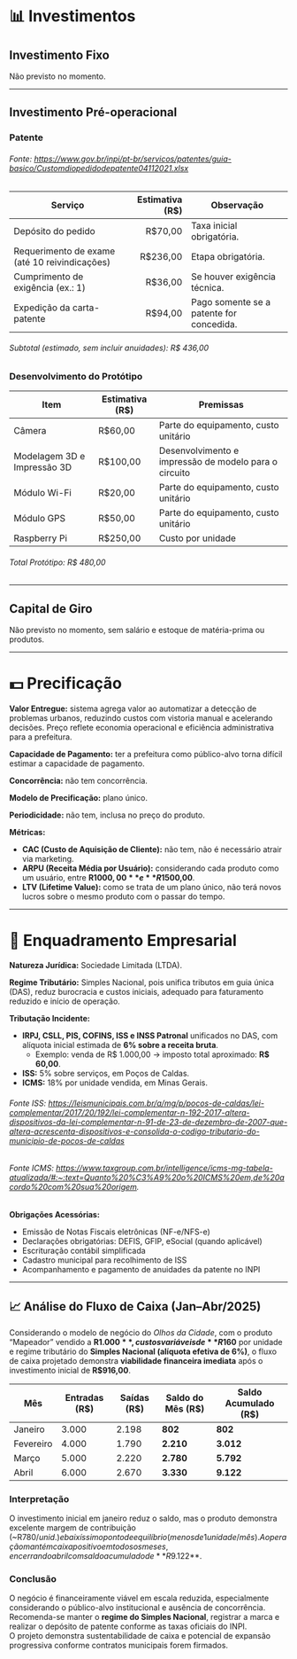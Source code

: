 # 📊 Investimentos

## Investimento Fixo  

Não previsto no momento.

---

## Investimento Pré-operacional  

### Patente
###### Fonte: https://www.gov.br/inpi/pt-br/servicos/patentes/guia-basico/Customdiopedidodepatente04112021.xlsx
| Serviço                                       |Estimativa (R$) | Observação                               |
| --------------------------------------------- | -----------------------: | ---------------------------------------- |
| Depósito do pedido                            |R$70,00 | Taxa inicial obrigatória.                |
| Requerimento de exame (até 10 reivindicações) |R$236,00 | Etapa obrigatória.                       |
| Cumprimento de exigência (ex.: 1)             |R$36,00 | Se houver exigência técnica.             |
| Expedição da carta-patente                    |R$94,00 | Pago somente se a patente for concedida. |
###### Subtotal (estimado, sem incluir anuidades): R$ 436,00

### Desenvolvimento do Protótipo
| Item                   | Estimativa (R$) | Premissas  |
|-----------------------|----------------|---------------------------------------|
| Câmera                | R$60,00       | Parte do equipamento, custo unitário |
| Modelagem 3D e Impressão 3D | R$100,00 | Desenvolvimento e impressão de modelo para o circuito | 
| Módulo Wi-Fi          | R$20,00        | Parte do equipamento, custo unitário |
| Módulo GPS            | R$50,00        | Parte do equipamento, custo unitário |
| Raspberry Pi         | R$250,00        | Custo por unidade |
###### Total Protótipo: R$ 480,00


---

## Capital de Giro  

Não previsto no momento, sem salário e estoque de matéria-prima ou produtos.

---

# 💵 Precificação

**Valor Entregue:** sistema agrega valor ao automatizar a detecção de problemas urbanos, reduzindo custos com vistoria manual e acelerando decisões. Preço reflete economia operacional e eficiência administrativa para a prefeitura.

**Capacidade de Pagamento:** ter a prefeitura como público-alvo torna difícil estimar a capacidade de pagamento.  

**Concorrência:** não tem concorrência.

**Modelo de Precificação:** plano único.  

**Periodicidade:** não tem, inclusa no preço do produto. 

**Métricas:**  
- **CAC (Custo de Aquisição de Cliente):** não tem, não é necessário atrair via marketing.  
- **ARPU (Receita Média por Usuário):** considerando cada produto como um usuário, entre **R$1000,00** e **R$1500,00**.
- **LTV (Lifetime Value):** como se trata de um plano único, não terá novos lucros sobre o mesmo produto com o passar do tempo.

---
# 💼 Enquadramento Empresarial

**Natureza Jurídica:** Sociedade Limitada (LTDA).  

**Regime Tributário:** Simples Nacional, pois unifica tributos em guia única (DAS), reduz burocracia e custos iniciais, adequado para faturamento reduzido e início de operação.  



**Tributação Incidente:**  
- **IRPJ, CSLL, PIS, COFINS, ISS e INSS Patronal** unificados no DAS, com alíquota inicial estimada de **6% sobre a receita bruta**.  
  - Exemplo: venda de R$ 1.000,00 → imposto total aproximado: **R$ 60,00**.  
- **ISS:** 5% sobre serviços, em Poços de Caldas.
- **ICMS:** 18% por unidade vendida, em Minas Gerais.
###### Fonte ISS: https://leismunicipais.com.br/a/mg/p/pocos-de-caldas/lei-complementar/2017/20/192/lei-complementar-n-192-2017-altera-dispositivos-da-lei-complementar-n-91-de-23-de-dezembro-de-2007-que-altera-acrescenta-dispositivos-e-consolida-o-codigo-tributario-do-municipio-de-pocos-de-caldas
###### Fonte ICMS: https://www.taxgroup.com.br/intelligence/icms-mg-tabela-atualizada/#:~:text=Quanto%20%C3%A9%20o%20ICMS%20em,de%20acordo%20com%20sua%20origem.

**Obrigações Acessórias:**  
- Emissão de Notas Fiscais eletrônicas (NF-e/NFS-e)  
- Declarações obrigatórias: DEFIS, GFIP, eSocial (quando aplicável)  
- Escrituração contábil simplificada  
- Cadastro municipal para recolhimento de ISS  
- Acompanhamento e pagamento de anuidades da patente no INPI  

---
## 📈 Análise do Fluxo de Caixa (Jan–Abr/2025)

Considerando o modelo de negócio do *Olhos da Cidade*, com o produto “Mapeador” vendido a **R$1.000**, custos variáveis de **R$160** por unidade e regime tributário do **Simples Nacional (alíquota efetiva de 6%)**, o fluxo de caixa projetado demonstra **viabilidade financeira imediata** após o investimento inicial de **R$916,00**.

| Mês | Entradas (R$) | Saídas (R$) | Saldo do Mês (R$) | Saldo Acumulado (R$) |
|------|----------------|--------------|-------------------|----------------------|
| Janeiro | 3.000 | 2.198 | **802** | **802** |
| Fevereiro | 4.000 | 1.790 | **2.210** | **3.012** |
| Março | 5.000 | 2.220 | **2.780** | **5.792** |
| Abril | 6.000 | 2.670 | **3.330** | **9.122** |

### Interpretação
O investimento inicial em janeiro reduz o saldo, mas o produto demonstra excelente margem de contribuição (~R$780/unid.) e baixíssimo ponto de equilíbrio (menos de 1 unidade/mês).  
A operação mantém caixa positivo em todos os meses, encerrando abril com saldo acumulado de **R$9.122**.

### Conclusão
O negócio é financeiramente viável em escala reduzida, especialmente considerando o público-alvo institucional e ausência de concorrência.  
Recomenda-se manter o **regime do Simples Nacional**, registrar a marca e realizar o depósito de patente conforme as taxas oficiais do INPI.  
O projeto demonstra sustentabilidade de caixa e potencial de expansão progressiva conforme contratos municipais forem firmados.
